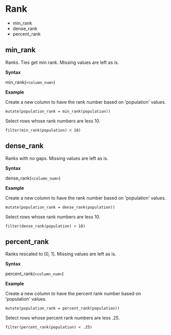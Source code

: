 # Rank

- min_rank
- dense_rank
- percent_rank


## min_rank

Ranks. Ties get min rank. Missing values are left as is.

**Syntax**  

min_rank(```<column_num>```)


**Example**  

Create a new column to have the rank number based on 'population' values.
```
mutate(population_rank = min_rank(population))  
```

Select rows whose rank numbers are less 10.
```
filter(min_rank(population) < 10)  
```

## dense_rank

Ranks with no gaps. Missing values are left as is.

**Syntax**  

dense_rank(```<column_num>```)


**Example**  

Create a new column to have the rank number based on 'population' values.
```
mutate(population_rank = dense_rank(population))  
```
 
Select rows whose rank numbers are less 10.
```
filter(dense_rank(population) < 10)  
```

## percent_rank

Ranks rescaled to [0, 1]. Missing values are left as is.

**Syntax**  

percent_rank(```<column_num>```)

**Example**  

Create a new column to have the percent rank number based on 'population' values.

```
mutate(population_rank = percent_rank(population))  
```

Select rows whose percent rank numbers are less .25.
```
filter(percent_rank(population) < .25)  
```


 